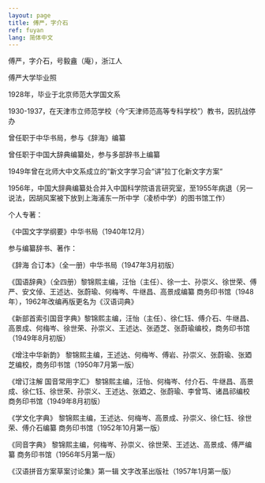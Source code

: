 ```yaml
---
layout: page
title: 傅严，字介石
ref: fuyan
lang: 简体中文
---
```


傅严，字介石，号毅盦（庵），浙江人

傅严大学毕业照

1928年，毕业于北京师范大学国文系

1930-1937，在天津市立师范学校（今“天津师范高等专科学校”）教书，因抗战停办

曾任职于中华书局，参与《辞海》编纂

曾任职于中国大辞典编纂处，参与多部辞书上编纂

1949年曾在北师大中文系成立的“新文字学习会“讲”拉丁化新文字方案“

1956年，中国大辞典编纂处合并入中国科学院语言研究室，至1955年病退（另一说法，因胡风案被下放到上海浦东一所中学（凌桥中学）的图书馆工作）

个人专著：

《中国文字学纲要》中华书局（1940年12月）

参与编纂辞书、著作：

《辞海 合订本》（全一册）中华书局（1947年3月初版）

《国语辞典》（全四册）黎锦熙主编，汪怡（主任）、徐一士、孙崇义、徐世荣、傅严、安文倬、王述达、张蔚瑜、何梅岑、牛继昌、高景成编纂 商务印书馆（1948年），1962年改编再版更名为《汉语词典》

《新部首索引国音字典》黎锦熙主编，汪怡（主任）、徐仁钰、傅介石、牛继昌、高景成、何梅岑、徐世荣、孙崇义、王述达、张迺芝、张蔚瑜编校，商务印书馆（1949年8月初版）

《增注中华新韵》 黎锦熙主编，王述达、何梅岑、傅岩、孙崇义、张蔚瑜、张廼芝编校，商务印书馆（1950年7月第一版）

《增订注解 国音常用字汇》
 黎锦熙主编，汪怡、何梅岑、付介石、牛继昌、高景成、徐仁钰、徐世荣、孙崇义、王述达、张廼之、张蔚瑜、李曾笃、诸昌祁编校 商务印书馆（1949年8月初版）
 
《学文化字典》 黎锦熙主编，王述达、何梅岑、高景成、孙崇义、徐仁钰、徐世荣、傅介石编纂 商务印书馆（1952年10月第一版）

《同音字典》 黎锦熙主编，何梅岑、孙崇义、徐世荣、王述达、高景成、傅严编纂 商务印书馆（1956年5月第一版）

《汉语拼音方案草案讨论集》第一辑 文字改革出版社（1957年1月第一版）
